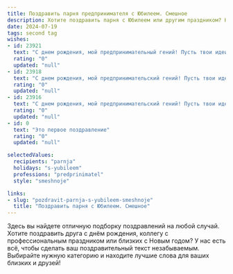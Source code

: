 ```yaml
---
title: Поздравить парня предпринимателя с Юбилеем. Смешное
description: Хотите поздравить парня с Юбилеем или другим праздником? Наш ИИ создаст незабываемое поздравление, а вы обязательно выделитесь среди других.  
date: 2024-07-19
tags: second tag
wishes:
- id: 23921
  text: "С днем рождения, мой предпринимательный гений! Пусть твои идеи будут как твои возрастные цифры – все больше и круче! Желаю, чтобы твои бизнес-проекты всегда находили своего клиента, а ты – свою вторую половинку, если еще не нашел. Пусть каждый день приносит тебе новые победы и минимум поражений, а если и случаются промахи, то только в виде мимолетных неудачных свиданий. Смело вперед, к новым горизонтам и юбилейным успехам!"
  rating: "0"
  updated: "null"
- id: 23918
  text: "С днем рождения, мой предпринимательский гений! Пусть твои идеи не только в голове, но и на бумаге, и в банке. Желаю, чтобы твои сделки были как твои волосы – всегда в порядке, а если и запутаются, то только от радости успеха. Пусть твои финансы растут быстрее, чем мода на ретро-вещи, и пусть твои конкуренты завидуют не только твоим успехам, но и твоему юбилею! Смело вперед, к новым горизонтам и безудержным прибылям!"
  rating: "0"
  updated: "null"
- id: 23916
  text: "С днем рождения, мой предпринимательский гений! Пусть твои идеи не только умнее, но и прибыльнее, чем мои шутки. Желаю, чтобы каждый твой бизнес-план заканчивался успехом, а не так, как мои попытки научиться играть на гитаре. Пусть твои конкуренты завидуют не только твоим успехам, но и твоему юбилею, который ты празднуешь в отличной форме! Смех, деньги и удача в новом году!"
  rating: "0"
  updated: "null"
- id: 0
  text: "Это первое поздравление"
  rating: "0"
  updated: "null"

selectedValues:
  recipients: "parnja"
  holidays: "s-yubileem"
  professions: "predprinimatel"
  style: "smeshnoje"

links:
- slug: "pozdravit-parnja-s-yubileem-smeshnoje"
  title: "Поздравить парня с Юбилеем. Смешное"
---
```


Здесь вы найдете отличную подборку поздравлений на любой случай. 
Хотите поздравить друга с днём рождения, коллегу с профессиональным праздником или близких с Новым годом? У нас есть всё, чтобы сделать ваш поздравительный текст незабываемым. Выбирайте нужную категорию и находите лучшие слова для ваших близких и друзей!
